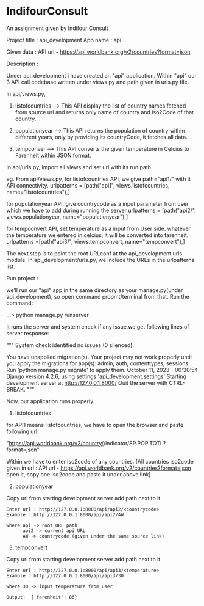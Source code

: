 # IndifourConsult
An assignment given by Indifour Consult

Project title : api_development
App name : api




Given data : API url - https://api.worldbank.org/v2/countries?format=json




Description :

Under api_development i have created an "api" application.
Within "api" our 3 API call codebase written under views.py and path given in urls.py file.

In api/views.py, 

1. listofcountries --> This API display the list of country names fetched from source url and returns only name of country and iso2Code of 
                       that country.

2. populationyear --> This API returns the population of country within different years, only by providing its countryCode, it fetches all data.

3. tempconver --> This API converts the given temperature in Celcius to Farenheit within JSON format.

In api/urls.py, import all views and set url with its run path.

eg. From api/views.py, 
for listofcountries API, we give path="api1/" with it API connectivity.
    urlpatterns = [path("api1", views.listofcountries, name="listofcountries"),]

for populationyear API, give countrycode as a input parameter from user which we have to add during running the server
    urlpatterns = [path("api2/<countryCode>", views.populationyear, name="populationyear"),]

for tempconvert API, set temperature as a input from User side.
whatever the temperature we entered in celcius, it will be converted into farenheit.
    urlpatterns =[path("api3/<temperature>", views.tempconvert, name="tempconvert"),]

The next step is to point the root URLconf at the api_development.urls module. 
In api_development/urls.py, we include the URLs in the urlpatterns list.




Run project :



we’ll run our "api" app in the same directory as your manage.py(under api_development), so open command propmt/terminal from that.
Run the command:

...\> python manage.py runserver

It runs the server and system check if any issue,we get following lines of server response:

"""
System check identified no issues (0 silenced).

You have unapplied migration(s). Your project may not work properly until you apply the migrations for app(s): admin, auth, contenttypes, sessions.
Run 'python manage.py migrate' to apply them.
October 11, 2023 - 00:30:54
Django version 4.2.6, using settings 'api_development.settings'
Starting development server at http://127.0.0.1:8000/
Quit the server with CTRL-BREAK. 
"""

Now, our application runs properly.



1. listofcountries

for API1 means listofcountries, we have to open the browser and paste following url:

"https://api.worldbank.org/v2/country/<iso2Code>/indicator/SP.POP.TOTL?format=json"

Within <iso2code> we have to enter iso2code of any countries. 
[All countries iso2code given in url : API url - https://api.worldbank.org/v2/countries?format=json
 open it, copy one iso2code and paste it under above link]



 2. populationyear

Copy url from starting development server add path next to it.
    
    Enter url : http://127.0.0.1:8000/api/api2/<countrycode>
    Example : http://127.0.0.1:8000/api/api2/AW

    where api -> root URL path
          api2 -> current api URL
          AW -> countrycode (given under the same source link)



3. tempconvert

Copy url from starting development server add path next to it.

    Enter url : http://127.0.0.1:8000/api/api3/<temperature>
    Example : http://127.0.0.1:8000/api/api3/30

    where 30 -> input temperature from user

    Output:  {'farenheit': 86}





